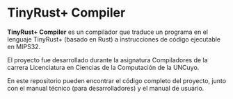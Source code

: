 # TinyRust+ Compiler

**TinyRust+ Compiler** es un compilador que traduce un programa en el lenguaje TinyRust+ (basado en Rust) a instrucciones de código ejecutable en MIPS32. 

El proyecto fue desarrollado durante la asignatura Compiladores de la carrera Licenciatura en Ciencias de la Computación de la UNCuyo.

En este repositorio pueden encontrar el código completo del proyecto, junto con el manual técnico (para desarrolladores) y el manual de usuario.
